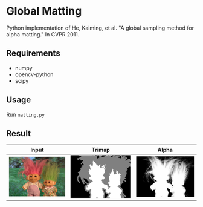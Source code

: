 # Global Matting

Python implementation of He, Kaiming, et al. "A global sampling method for alpha matting." In CVPR 2011.

## Requirements

- numpy
- opencv-python
- scipy

## Usage

Run `matting.py`

## Result

| Input | Trimap | Alpha |
| :---: | :----: | :---: |
| ![](./test-images/input.png) | ![](./test-images/trimap.png) | ![](./test-images/result.png) |